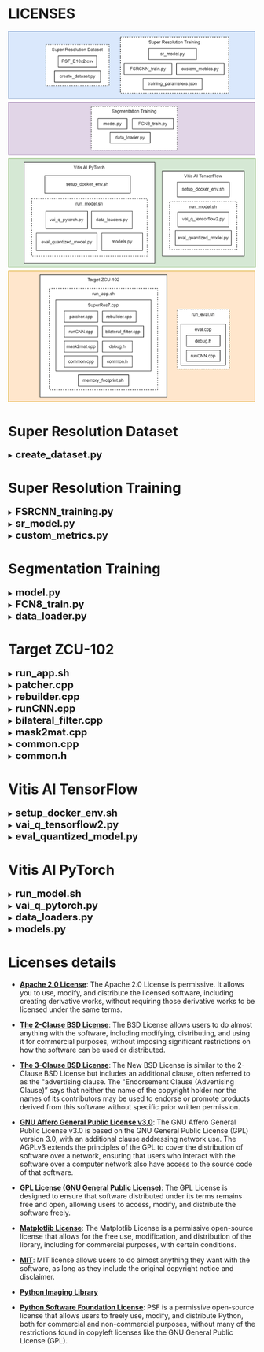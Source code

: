 # LICENSES

![architecture](./architecture_SuperRes7.png)

# Super Resolution Dataset

<details>
<summary><span style="font-size: 20px; font-weight: bold">create_dataset.py</span></summary>
<div style="margin-left: 20px;">
<details>
<summary>Python Software Foundation License</summary>
      
  - arpgarse
  - multiprocessing
  - os
</details>


<details>
<summary>The 2-Clause BSD License</summary>
      
  - cv2
</details>

<details>
<summary>The 3-Clause BSD License</summary>
    
  - NumPy
</details>

<details>
<summary>MIT</summary>
    
  - tqdm
</details>
</div>
</details>

# Super Resolution Training 

<details>
<summary><span style="font-size: 20px; font-weight: bold">FSRCNN_training.py</span></summary>
<div style="margin-left: 20px;">
<details>
<summary>Apache 2.0 License</summary>
    
  - TensorFlow
</details>

<details>
<summary>Python Software Foundation License</summary>
      
  - arpgarse
  - gc
  - json
  - os
</details>

<details>
<summary>The 2-Clause BSD License</summary>
      
  - cv2
  - scikit-learn
</details>

<details>
<summary>The 3-Clause BSD License</summary>
    
  - NumPy
</details>

<details>
<summary>Matplotlib License</summary>
    
  - matplotlib
</details>

<details>
<summary>MIT</summary>
    
  - tqdm
  - livelossplot
</details>
</div>
</details>

<details>
<summary><span style="font-size: 20px; font-weight: bold">sr_model.py</span></summary>
<div style="margin-left: 20px;">
<details>
<summary>Apache 2.0 License</summary>
      
  - TensorFlow
</details>
</details>

<details>
<summary><span style="font-size: 20px; font-weight: bold">custom_metrics.py</span></summary>
<div style="margin-left: 20px;">
<details>
<summary>Apache 2.0 License</summary>
      
  - TensorFlow
</details>
</details>

# Segmentation Training 

<details>
<summary><span style="font-size: 20px; font-weight: bold">model.py</span></summary>
<div style="margin-left: 20px;">

<details>
<summary>The 3-Clause BSD License</summary>
    
  - PyTorch
</details>
</details>

<details>
<summary><span style="font-size: 20px; font-weight: bold">FCN8_train.py</span></summary>
<div style="margin-left: 20px;">

<details>
<summary>The 3-Clause BSD License</summary>
    
  - PyTorch
</details>
</details>

<details>
<summary><span style="font-size: 20px; font-weight: bold">data_loader.py</span></summary>
<div style="margin-left: 20px;">

<details>
<summary>The 3-Clause BSD License</summary>
    
  - PyTorch
</details>
</details>



# Target ZCU-102

<details>
<summary><span style="font-size: 20px; font-weight: bold">run_app.sh</span></summary>
<div style="margin-left: 20px;">
<details>
<summary>MIT</summary>
  
  - OpenCV
</details>
</div>
</details>


<details>
<summary><span style="font-size: 20px; font-weight: bold">patcher.cpp</span></summary>
<div style="margin-left: 20px;">
<details>
<summary>The 2-Clause BSD License</summary>

  - OpenCV
</details>

<details>
<summary>GPL License (GNU General Public License)</summary>
    
  - iostream
  - string
  - vector
</details>
</div>
</details>

<details>
<summary><span style="font-size: 20px; font-weight: bold">rebuilder.cpp</span></summary>
<div style="margin-left: 20px;">
<details>
<summary>The 2-Clause BSD License</summary>
      
  - OpenCV
</details>

<details>
<summary>GPL License (GNU General Public License)</summary>
    
  - iostream
  - string
  - vector
  - dirent.h
  - sys/stat.h
</details>
</div>
</details>

<details>
<summary><span style="font-size: 20px; font-weight: bold">runCNN.cpp</span></summary>
<div style="margin-left: 20px;">
<details>
<summary>The 2-Clause BSD License</summary>
      
  - OpenCV
</details>

<details>
<summary>GPL License (GNU General Public License)</summary>
    
  - assert.h
  - dirent.h
  - stdio.h
  - stdlib.h
  - sys/stat.h
  - unistd.h
  - chrono
  - cassert
  - cmatg
  - cstdio
  - fstram
  - sstream
  - iomanip
  - iostream
  - queue
  - string
  - vector
  - thread
</details>
//common.h
</div>
</details>

<details>
<summary><span style="font-size: 20px; font-weight: bold">bilateral_filter.cpp</span></summary>
<div style="margin-left: 20px;">
<details>
<summary>The 2-Clause BSD License</summary>
    
  - OpenCV
</details>
</div>
</details>

<details>
<summary><span style="font-size: 20px; font-weight: bold">mask2mat.cpp</span></summary>
<div style="margin-left: 20px;">
<details>
<summary>The 2-Clause BSD License</summary>

  - OpenCV
</details>

<details>
<summary>GPL License (GNU General Public License)</summary>
    
  - iostream
  - string
  - vector
  - dirent.h
  - sys/stat.h
  - cmath
</details>
</div>
</details>

<details>
<summary><span style="font-size: 20px; font-weight: bold">common.cpp</span></summary>
<div style="margin-left: 20px;">
<details>
<summary>GPL License (GNU General Public License)</summary>
      
  - cassert
  - numeric
</details>
//common.h
</div>
</details>

<details>
<summary><span style="font-size: 20px; font-weight: bold">common.h</span></summary>
<div style="margin-left: 20px;">
<details>
<summary>Apache 2.0 License</summary>
      
  - glog
  - XIR
</details>

<details>
<summary>The 2-Clause BSD License</summary>
      
  - OpenCV
</details>

<details>
<summary>GPL License (GNU General Public License)</summary>
      
  - iostream
  - mutex
  - string
  - thread
  - vector
</details>
//vitisAI
</div>
</details>

# Vitis AI TensorFlow

<details>
<summary><span style="font-size: 20px; font-weight: bold">setup_docker_env.sh</span></summary>
<div style="margin-left: 20px;">
<details>
<summary>Apache 2.0 License</summary>
      
  - TensorFlow
</details>

<details>
<summary>The 2-Clause BSD License</summary>
      
  - seaborn
  - scipy
</details>

<details>
<summary>GPL License (GNU General Public License)</summary>
      
  - libgfortran4
</details>
//vai_quantizer
</div>
</details>

<details>
<summary><span style="font-size: 20px; font-weight: bold">vai_q_tensorflow2.py</span></summary>
<div style="margin-left: 20px;">
<details>
<summary>Apache 2.0 License</summary>
      
  - TensorFlow
</details>

<details>
<summary>MIT</summary>
      
  - OpenCV
</details>

<details>
<summary>Python Software Foundation License</summary>
      
  - arpgarse
  - os
</details>

<details>
<summary>The 3-Clause BSD License</summary>
    
  - NumPy
</details>

<details>
<summary>Matplotlib License</summary>
    
  - matplotlib
</details>
//config.py
</div>
</details>

<details>
<summary><span style="font-size: 20px; font-weight: bold">eval_quantized_model.py</span></summary>
<div style="margin-left: 20px;">
<details>
<summary>Apache 2.0 License</summary>
      
  - TensorFlow
</details>

<details>
<summary>MIT</summary>
      
  - OpenCV
</details>

<details>
<summary>Python Software Foundation License</summary>
      
  - arpgarse
  - os
</details>

<details>
<summary>The 3-Clause BSD License</summary>
    
  - NumPy
</details>

<details>
<summary>Matplotlib License</summary>
    
  - matplotlib
</details>
//config.py
</div>
</details>

# Vitis AI PyTorch

<details>
<summary><span style="font-size: 20px; font-weight: bold">run_model.sh</span></summary>
<div style="margin-left: 20px;">
<details>
<summary>MIT</summary>
</details>
</details>

<details>
<summary><span style="font-size: 20px; font-weight: bold">vai_q_pytorch.py</span></summary>
<div style="margin-left: 20px;">
<details>
<summary>MIT</summary>
      
  - OpenCV
</details>

<details>
<summary>Python Software Foundation License</summary>
      
  - arpgarse
  - os
</details>

<details>
<summary>The 3-Clause BSD License</summary>
    
  - PyTorch
  - NumPy
</details>
</details>

<details>
<summary><span style="font-size: 20px; font-weight: bold">data_loaders.py</span></summary>
<div style="margin-left: 20px;">
<details>
<summary>Python Imaging Library</summary>
</details>

<details>
<summary>Python Software Foundation License</summary>
      
  - os
</details>

<details>
<summary>The 3-Clause BSD License</summary>
    
  - PyTorch
</details>
</details>


<details>
<summary><span style="font-size: 20px; font-weight: bold">models.py</span></summary>
<div style="margin-left: 20px;">
<details>
<summary>The 3-Clause BSD License</summary>
    
  - PyTorch
</details>
</details>



# Licenses details

- [**Apache 2.0 License**](https://www.apache.org/licenses/LICENSE-2.0): The Apache 2.0 License is permissive. It allows you to use, modify, and distribute the licensed software, including creating derivative works, without requiring those derivative works to be licensed under the same terms.

- [**The 2-Clause BSD License**](https://opensource.org/license/bsd-2-clause/): The BSD License allows users to do almost anything with the software, including modifying, distributing, and using it for commercial purposes, without imposing significant restrictions on how the software can be used or distributed.

- [**The 3-Clause BSD License**](https://opensource.org/license/bsd-3-clause/): The New BSD License is similar to the 2-Clause BSD License but includes an additional clause, often referred to as the "advertising clause. The "Endorsement Clause (Advertising Clause)” says that neither the name of the copyright holder nor the names of its contributors may be used to endorse or promote products derived from this software without specific prior written permission.

- [**GNU Affero General Public License v3.0**](https://www.gnu.org/licenses/agpl-3.0.en.html): The GNU Affero General Public License v3.0 is based on the GNU General Public License (GPL) version 3.0, with an additional clause addressing network use. The AGPLv3 extends the principles of the GPL to cover the distribution of software over a network, ensuring that users who interact with the software over a computer network also have access to the source code of that software.

- [**GPL License (GNU General Public License)**](https://www.gnu.org/licenses/gpl-3.0.html): The GPL License is designed to ensure that software distributed under its terms remains free and open, allowing users to access, modify, and distribute the software freely.

- [**Matplotlib License**](https://github.com/matplotlib/matplotlib/blob/main/LICENSE/LICENSE): The Matplotlib License is a permissive open-source license that allows for the free use, modification, and distribution of the library, including for commercial purposes, with certain conditions.

- [**MIT**](https://opensource.org/license/mit/): MIT license allows users to do almost anything they want with the software, as long as they include the original copyright notice and disclaimer.

- [**Python Imaging Library**](https://github.com/python-pillow/Pillow/blob/ceb0c575e8c61a2d2b164f7f3e06d867804e304e/LICENSE)

- [**Python Software Foundation License**](https://www.python.org/download/releases/3.4.0/license/): PSF is a permissive open-source license that allows users to freely use, modify, and distribute Python, both for commercial and non-commercial purposes, without many of the restrictions found in copyleft licenses like the GNU General Public License (GPL).
